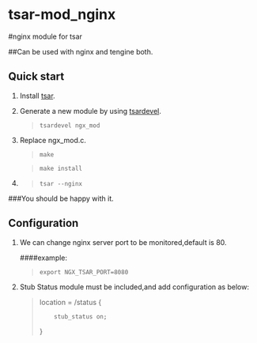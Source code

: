 tsar-mod_nginx
==============

#nginx module for tsar

##Can be used with nginx and tengine both.

Quick start
-----------
1. Install [tsar](http://code.taobao.org/p/tsar/src/).
2. Generate a new module by using [tsardevel](http://code.taobao.org/p/tsar/wiki/mod/).

    >`tsardevel ngx_mod`
3. Replace ngx_mod.c.

    >`make`

    >`make install`
4. >`tsar --nginx`

###You should be happy with it.

Configuration
-------------
1. We can change nginx server port to be monitored,default is 80.

    ####example: 
    >`export NGX_TSAR_PORT=8080`

2. Stub Status module must be included,and add configuration as below:

    >location =  /status {
    >
    >         stub_status on;
    >
    >}
